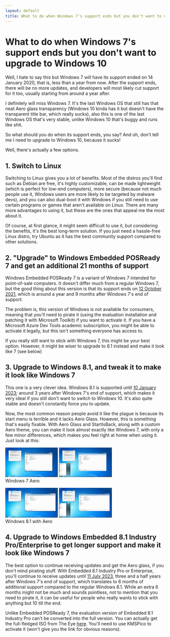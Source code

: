 ```yaml
---
layout: default
title: What to do when Windows 7's support ends but you don't want to upgrade to Windows 10
---
```

# What to do when Windows 7's support ends but you don't want to upgrade to Windows 10
Well, I hate to say this but Windows 7 will have its support ended on 14 January 2020, that is, less than a year from now. After the support ends, there will be no more updates, and developers will most likely cut support for it too, usually starting from around a year after.

I definitely will miss Windows 7. It's the last Windows OS that still has that neat Aero glass transparency (Windows 10 kinda has it but doesn't have the transparent title bar, which really sucks), also this is one of the last Windows OS that's very stable, unlike Windows 10 that's buggy and runs like shit.

So what should you do when its support ends, you say? And oh, don't tell me I need to upgrade to Windows 10, because it sucks!

Well, there's actually a few options.

## 1. Switch to Linux
Switching to Linux gives you a lot of benefits. Most of the distros you'll find such as Debian are free, it's highly customizable, can be made lightweight (which is perfect for low-end computers), more secure (because not much people use it, Windows users are more likely to be targeted by malware devs), and you can also dual-boot it with Windows if you still need to use certain programs or games that aren't available on Linux. There are many more advantages to using it, but these are the ones that appeal me the most about it.

Of course, at first glance, it might seem difficult to use it, but considering the benefits, it's the best long-term solution. If you just need a hassle-free Linux distro, try Ubuntu as it has the best community support compared to other solutions.

## 2. "Upgrade" to Windows Embedded POSReady 7 and get an additional 21 months of support
Windows Embedded POSReady 7 is a variant of Windows 7 intended for point-of-sale computers. It doesn't differ much from a regular Windows 7, but the good thing about this version is that its support ends on <a href="https://support.microsoft.com/en-ca/lifecycle/search?alpha=Windows%20Embedded%20POSReady%207" target="_blank">12 October 2021</a>, which is around a year and 9 months after Windows 7's end of support. 

The problem is, this version of Windows is not available for consumers, meaning that you'll need to pirate it (using the evaluation installation and patching it with Microsoft Toolkit) if you want to activate it. If you have a Microsoft Azure Dev Tools academic subscription, you might be able to activate it legally, but this isn't something everyone has access to.

If you really still want to stick with Windows 7, this might be your best option. However, it might be wiser to upgrade to 8.1 instead and make it look like 7 (see below)

## 3. Upgrade to Windows 8.1, and tweak it to make it look like Windows 7
This one is a very clever idea. Windows 8.1 is supported until <a href="https://support.microsoft.com/en-ca/lifecycle/search?alpha=Windows%208.1" target="_blank">10 January 2023</a>; around 3 years after Windows 7's end of support, which makes it very ideal if you still don't want to switch to Windows 10. It's also quite stable and doesn't constantly force you to update.

Now, the most common reason people avoid it like the plague is because its start menu is terrible and it lacks Aero Glass. However, this is something that's easily fixable. With Aero Glass and StartIsBack, along with a custom Aero theme, you can make it look almost exactly like Windows 7, with only a few minor differences, which makes you feel right at home when using it. Just look at this:

<a href="/images/7Aero.png"><img src="/images/7Aero.png" alt="" style="width:33%;height:33%;"></a> <a href="/images/7AeroStart.png"><img src="/images/7AeroStart.png" alt="" style="width:33%;height:33%;"></a><br />Windows 7 Aero

<a href="/images/8.1Aero.png"><img src="/images/8.1Aero.png" alt="" style="width:33%;height:33%;"></a> <a href="/images/8.1AeroStart.png"><img src="/images/8.1AeroStart.png" alt="" style="width:33%;height:33%;"></a><br />Windows 8.1 with Aero

## 4. Upgrade to Windows Embedded 8.1 Industry Pro/Enterprise to get longer support and make it look like Windows 7
The best option to continue receiving updates and get the Aero glass, if you don't mind pirating stuff. With Embedded 8.1 Industry Pro or Enterprise, you'll continue to receive updates until [11 July 2023](https://support.microsoft.com/en-ca/lifecycle/search?alpha=Windows%20Embedded%208.1%20Industry), three and a half years after Windows 7's end of support, which translates to 6 months of additional support compared to the regular Windows 8.1. While an extra 6 months might not be much and sounds pointless, not to mention that you need to pirate it, it can be useful for people who really wants to stick with anything but 10 till the end.

Unlike Embedded POSReady 7, the evaluation version of Embedded 8.1 Industry Pro can't be converted into the full version. You can actually get the full-fledged ISO from The Eye [here](http://the-eye.eu/public/MSDN/Windows%20Embedded%208.1%20Industry%20with%20Update/). You'll need to use KMSPico to activate it (won't give you the link for obvious reasons).